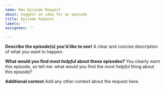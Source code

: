 ```yaml
---
name: New Episode Request
about: Suggest an idea for an episode
title: Episode Request
labels: ''
assignees: ''

---
```


**Describe the episode(s) you'd like to see!**
A clear and concise description of what you want to happen.

**What would you find _most helpful_ about these episodes?**
You clearly want this episode, so tell me: what would you find the _most helpful_ thing about this episode?

**Additional context**
Add any other context about the request here.
